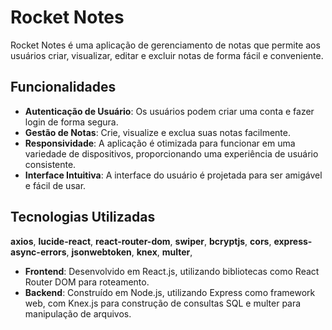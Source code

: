 # Rocket Notes

Rocket Notes é uma aplicação de gerenciamento de notas que permite aos usuários criar, visualizar, editar e excluir notas de forma fácil e conveniente.

## Funcionalidades

- **Autenticação de Usuário**: Os usuários podem criar uma conta e fazer login de forma segura.
- **Gestão de Notas**: Crie, visualize e exclua suas notas facilmente.
- **Responsividade**: A aplicação é otimizada para funcionar em uma variedade de dispositivos, proporcionando uma experiência de usuário consistente.
- **Interface Intuitiva**: A interface do usuário é projetada para ser amigável e fácil de usar.

## Tecnologias Utilizadas

 **axios**,
 **lucide-react**,
 **react-router-dom**,
 **swiper**,
 **bcryptjs**,
 **cors**,
 **express-async-errors**,
 **jsonwebtoken**,
 **knex**,
 **multer**,

- **Frontend**: Desenvolvido em React.js, utilizando bibliotecas como React Router DOM para roteamento.
- **Backend**: Construído em Node.js, utilizando Express como framework web, com Knex.js para construção de consultas SQL e multer para manipulação de arquivos.


